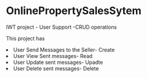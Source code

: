 # OnlinePropertySalesSytem
IWT project - User Support -CRUD operations

This project has

<li>User Send Messages to the Seller- Create</li>
<li>User View Sent messages- Read</li>
<li>User Update sent messages- Upadte</li>
<li>User Delete sent messages- Delete</li>
